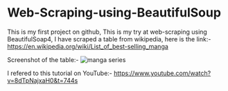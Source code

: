# Web-Scraping-using-BeautifulSoup

This is my first project on github,
This is my try at web-scraping using BeautifulSoap4, I have scraped a table from wikipedia, here is the link:-
https://en.wikipedia.org/wiki/List_of_best-selling_manga


Screenshot of the table:-
![manga series](https://github.com/user-attachments/assets/38d55471-9d0d-47a9-a25d-a678bf790a07)


I refered to this tutorial on YouTube:-
https://www.youtube.com/watch?v=8dTpNajxaH0&t=744s
